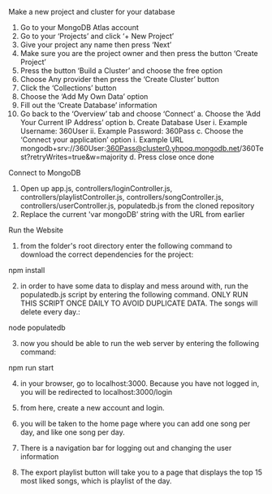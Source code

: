 
Make a new project and cluster for your database
1.  Go to your MongoDB Atlas account
2.  Go to your ‘Projects’ and click ‘+ New Project’
3.  Give your project any name then press ‘Next’
4.  Make sure you are the project owner and then press the button ‘Create Project’
5.  Press the button ‘Build a Cluster’ and choose the free option
6.  Choose Any provider then press the ‘Create Cluster’ button
7.  Click the ‘Collections’ button
8.  Choose the ‘Add My Own Data’ option
9.  Fill out the ‘Create Database’ information
10. Go back to the ‘Overview’ tab and choose ‘Connect’
      a. Choose the ‘Add Your Current IP Address’ option
      b. Create Database User
            i.  Example Username: 360User
            ii. Example Password:  360Pass
      c. Choose the ‘Connect your application’ option
            i. Example URL mongodb+srv://360User:360Pass@cluster0.yhpoq.mongodb.net/360Test?retryWrites=true&w=majority
      d. Press close once done

Connect to MongoDB
1.  Open up app.js, controllers/loginController.js, controllers/playlistController.js, controllers/songController.js, controllers/userController.js, populatedb.js from the cloned repository 
2.  Replace the current 'var mongoDB’ string with the URL from earlier


Run the Website
1. from the folder's root directory enter the following command to download the correct dependencies for the project:

  npm install

2. in order to have some data to display and mess around with, run the populatedb.js script by entering the following command. ONLY RUN THIS SCRIPT ONCE DAILY TO AVOID DUPLICATE DATA. The songs will delete every day.:

  node populatedb

3. now you should be able to run the web server by entering the following command:

  npm run start

4. in your browser, go to localhost:3000. Because you have not logged in, you will be redirected to localhost:3000/login

5. from here, create a new account and login.

6. you will be taken to the home page where you can add one song per day, and like one song per day. 

7. There is a navigation bar for logging out and changing the user information
8. The export playlist button will take you to a page that displays the top 15 most liked songs, which is playlist of the day.
